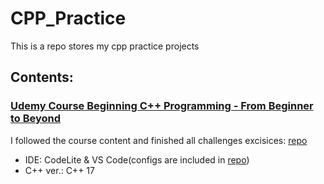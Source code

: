 # CPP_Practice
 This is a repo stores my cpp practice projects
## Contents:
### [Udemy Course Beginning C++ Programming - From Beginner to Beyond](https://www.udemy.com/course/beginning-c-plus-plus-programming/)
I followed the course content and finished all challenges excisices: [repo](https://github.com/DamienTian/CPP_Practice/tree/main/Udemy-CPPBeginnerToBeyond)
* IDE: CodeLite & VS Code(configs are included in [repo](https://github.com/DamienTian/CPP_Practice/tree/main/Udemy-CPPBeginnerToBeyond))
* C++ ver.: C++ 17
